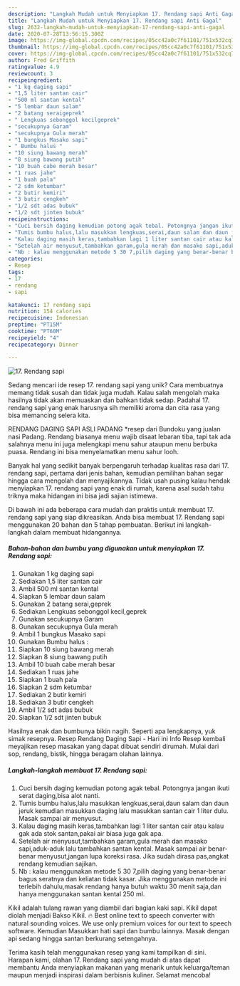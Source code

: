 ```yaml
---
description: "Langkah Mudah untuk Menyiapkan 17. Rendang sapi Anti Gagal"
title: "Langkah Mudah untuk Menyiapkan 17. Rendang sapi Anti Gagal"
slug: 2632-langkah-mudah-untuk-menyiapkan-17-rendang-sapi-anti-gagal
date: 2020-07-28T13:56:15.300Z
image: https://img-global.cpcdn.com/recipes/05cc42a0c7f61101/751x532cq70/17-rendang-sapi-foto-resep-utama.jpg
thumbnail: https://img-global.cpcdn.com/recipes/05cc42a0c7f61101/751x532cq70/17-rendang-sapi-foto-resep-utama.jpg
cover: https://img-global.cpcdn.com/recipes/05cc42a0c7f61101/751x532cq70/17-rendang-sapi-foto-resep-utama.jpg
author: Fred Griffith
ratingvalue: 4.9
reviewcount: 3
recipeingredient:
- "1 kg daging sapi"
- "1,5 liter santan cair"
- "500 ml santan kental"
- "5 lembar daun salam"
- "2 batang seraigeprek"
- " Lengkuas sebonggol kecilgeprek"
- "secukupnya Garam"
- "secukupnya Gula merah"
- "1 bungkus Masako sapi"
- " Bumbu halus "
- "10 siung bawang merah"
- "8 siung bawang putih"
- "10 buah cabe merah besar"
- "1 ruas jahe"
- "1 buah pala"
- "2 sdm ketumbar"
- "2 butir kemiri"
- "3 butir cengkeh"
- "1/2 sdt adas bubuk"
- "1/2 sdt jinten bubuk"
recipeinstructions:
- "Cuci bersih daging kemudian potong agak tebal. Potongnya jangan ikuti serat daging,bisa alot nanti."
- "Tumis bumbu halus,lalu masukkan lengkuas,serai,daun salam dan daun jeruk kemudian masukkan daging lalu masukkan santan cair 1 liter dulu. Masak sampai air menyusut."
- "Kalau daging masih keras,tambahkan lagi 1 liter santan cair atau kalau gak ada stok santan,pakai air biasa juga gak apa."
- "Setelah air menyusut,tambahkan garam,gula merah dan masako sapi,aduk-aduk lalu tambahkan santan kental. Masak sampai air benar-benar menyusut,jangan lupa koreksi rasa. Jika sudah dirasa pas,angkat rendang kemudian sajikan."
- "Nb : kalau menggunakan metode 5 30 7,pilih daging yang benar-benar bagus seratnya dan keliatan tidak kasar. Jika menggunakan metode ini terlebih dahulu,masak rendang hanya butuh waktu 30 menit saja,dan hanya menggunakan santan kental 250 ml."
categories:
- Resep
tags:
- 17
- rendang
- sapi

katakunci: 17 rendang sapi 
nutrition: 154 calories
recipecuisine: Indonesian
preptime: "PT15M"
cooktime: "PT60M"
recipeyield: "4"
recipecategory: Dinner

---
```



![17. Rendang sapi](https://img-global.cpcdn.com/recipes/05cc42a0c7f61101/751x532cq70/17-rendang-sapi-foto-resep-utama.jpg)

Sedang mencari ide resep 17. rendang sapi yang unik? Cara membuatnya memang tidak susah dan tidak juga mudah. Kalau salah mengolah maka hasilnya tidak akan memuaskan dan bahkan tidak sedap. Padahal 17. rendang sapi yang enak harusnya sih memiliki aroma dan cita rasa yang bisa memancing selera kita.

RENDANG DAGING SAPI ASLI PADANG *resep dari Bundoku yang jualan nasi Padang. Rendang biasanya menu wajib disaat lebaran tiba, tapi tak ada salahnya menu ini juga melengkapi menu sahur ataupun menu berbuka puasa. Rendang ini bisa menyelamatkan menu sahur looh.

Banyak hal yang sedikit banyak berpengaruh terhadap kualitas rasa dari 17. rendang sapi, pertama dari jenis bahan, kemudian pemilihan bahan segar hingga cara mengolah dan menyajikannya. Tidak usah pusing kalau hendak menyiapkan 17. rendang sapi yang enak di rumah, karena asal sudah tahu triknya maka hidangan ini bisa jadi sajian istimewa.


Di bawah ini ada beberapa cara mudah dan praktis untuk membuat 17. rendang sapi yang siap dikreasikan. Anda bisa membuat 17. Rendang sapi menggunakan 20 bahan dan 5 tahap pembuatan. Berikut ini langkah-langkah dalam membuat hidangannya.

<!--inarticleads1-->

##### Bahan-bahan dan bumbu yang digunakan untuk menyiapkan 17. Rendang sapi:

1. Gunakan 1 kg daging sapi
1. Sediakan 1,5 liter santan cair
1. Ambil 500 ml santan kental
1. Siapkan 5 lembar daun salam
1. Gunakan 2 batang serai,geprek
1. Sediakan  Lengkuas sebonggol kecil,geprek
1. Gunakan secukupnya Garam
1. Gunakan secukupnya Gula merah
1. Ambil 1 bungkus Masako sapi
1. Gunakan  Bumbu halus :
1. Siapkan 10 siung bawang merah
1. Siapkan 8 siung bawang putih
1. Ambil 10 buah cabe merah besar
1. Sediakan 1 ruas jahe
1. Siapkan 1 buah pala
1. Siapkan 2 sdm ketumbar
1. Sediakan 2 butir kemiri
1. Sediakan 3 butir cengkeh
1. Ambil 1/2 sdt adas bubuk
1. Siapkan 1/2 sdt jinten bubuk


Hasilnya enak dan bumbunya bikin nagih. Seperti apa lengkapnya, yuk simak resepnya. Resep Rendang Daging Sapi - Hari ini Info Resep kembali meyajikan resep masakan yang dapat dibuat sendiri dirumah. Mulai dari sop, rendang, bistik, hingga beragam olahan lainnya. 

<!--inarticleads2-->

##### Langkah-langkah membuat 17. Rendang sapi:

1. Cuci bersih daging kemudian potong agak tebal. Potongnya jangan ikuti serat daging,bisa alot nanti.
1. Tumis bumbu halus,lalu masukkan lengkuas,serai,daun salam dan daun jeruk kemudian masukkan daging lalu masukkan santan cair 1 liter dulu. Masak sampai air menyusut.
1. Kalau daging masih keras,tambahkan lagi 1 liter santan cair atau kalau gak ada stok santan,pakai air biasa juga gak apa.
1. Setelah air menyusut,tambahkan garam,gula merah dan masako sapi,aduk-aduk lalu tambahkan santan kental. Masak sampai air benar-benar menyusut,jangan lupa koreksi rasa. Jika sudah dirasa pas,angkat rendang kemudian sajikan.
1. Nb : kalau menggunakan metode 5 30 7,pilih daging yang benar-benar bagus seratnya dan keliatan tidak kasar. Jika menggunakan metode ini terlebih dahulu,masak rendang hanya butuh waktu 30 menit saja,dan hanya menggunakan santan kental 250 ml.


Kikil adalah tulang rawan yang diambil dari bagian kaki sapi. Kikil dapat diolah menjadi Bakso Kikil. 🔥 Best online text to speech converter with natural sounding voices. We use only premium voices for our text to speech software. Kemudian Masukkan hati sapi dan bumbu lainnya. Masak dengan api sedang hingga santan berkurang setengahnya. 

Terima kasih telah menggunakan resep yang kami tampilkan di sini. Harapan kami, olahan 17. Rendang sapi yang mudah di atas dapat membantu Anda menyiapkan makanan yang menarik untuk keluarga/teman maupun menjadi inspirasi dalam berbisnis kuliner. Selamat mencoba!
